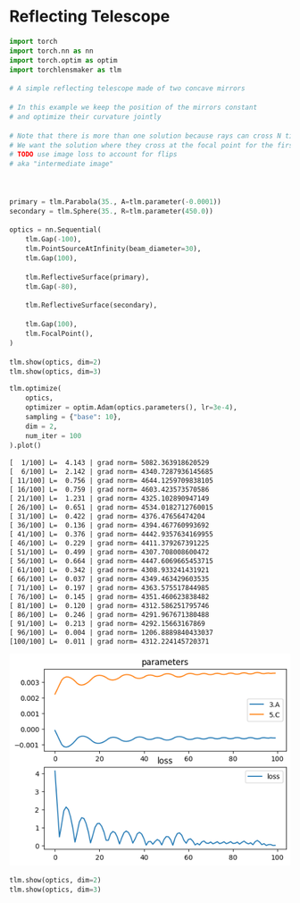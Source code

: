 # Reflecting Telescope


```python
import torch
import torch.nn as nn
import torch.optim as optim
import torchlensmaker as tlm

# A simple reflecting telescope made of two concave mirrors

# In this example we keep the position of the mirrors constant
# and optimize their curvature jointly

# Note that there is more than one solution because rays can cross N times before focusing on the focal point
# We want the solution where they cross at the focal point for the first time
# TODO use image loss to account for flips
# aka "intermediate image"



primary = tlm.Parabola(35., A=tlm.parameter(-0.0001))
secondary = tlm.Sphere(35., R=tlm.parameter(450.0))

optics = nn.Sequential(
    tlm.Gap(-100),
    tlm.PointSourceAtInfinity(beam_diameter=30),
    tlm.Gap(100),
    
    tlm.ReflectiveSurface(primary),
    tlm.Gap(-80),

    tlm.ReflectiveSurface(secondary),

    tlm.Gap(100),
    tlm.FocalPoint(),
)

tlm.show(optics, dim=2)
tlm.show(optics, dim=3)
```


<TLMViewer src="./reflecting_telescope_tlmviewer/reflecting_telescope_0.json" />



<TLMViewer src="./reflecting_telescope_tlmviewer/reflecting_telescope_1.json" />



```python
tlm.optimize(
    optics,
    optimizer = optim.Adam(optics.parameters(), lr=3e-4),
    sampling = {"base": 10},
    dim = 2,
    num_iter = 100
).plot()
```

    [  1/100] L=  4.143 | grad norm= 5082.363918620529
    [  6/100] L=  2.142 | grad norm= 4340.7287936145685
    [ 11/100] L=  0.756 | grad norm= 4644.1259709838105
    [ 16/100] L=  0.759 | grad norm= 4603.423573570586
    [ 21/100] L=  1.231 | grad norm= 4325.102890947149
    [ 26/100] L=  0.651 | grad norm= 4534.0182712760015
    [ 31/100] L=  0.422 | grad norm= 4376.47656474204
    [ 36/100] L=  0.136 | grad norm= 4394.467760993692
    [ 41/100] L=  0.376 | grad norm= 4442.9357634169955
    [ 46/100] L=  0.229 | grad norm= 4411.379267391225
    [ 51/100] L=  0.499 | grad norm= 4307.708008600472
    [ 56/100] L=  0.664 | grad norm= 4447.6069665453715
    [ 61/100] L=  0.342 | grad norm= 4308.933241431921
    [ 66/100] L=  0.037 | grad norm= 4349.463429603535
    [ 71/100] L=  0.197 | grad norm= 4363.575517844985
    [ 76/100] L=  0.145 | grad norm= 4351.460623838482
    [ 81/100] L=  0.120 | grad norm= 4312.586251795746
    [ 86/100] L=  0.246 | grad norm= 4291.967671380488
    [ 91/100] L=  0.213 | grad norm= 4292.15663167869
    [ 96/100] L=  0.004 | grad norm= 1206.8889840433037
    [100/100] L=  0.011 | grad norm= 4312.224145720371



    
![png](reflecting_telescope_files/reflecting_telescope_2_1.png)
    



```python
tlm.show(optics, dim=2)
tlm.show(optics, dim=3)
```


<TLMViewer src="./reflecting_telescope_tlmviewer/reflecting_telescope_2.json" />



<TLMViewer src="./reflecting_telescope_tlmviewer/reflecting_telescope_3.json" />

